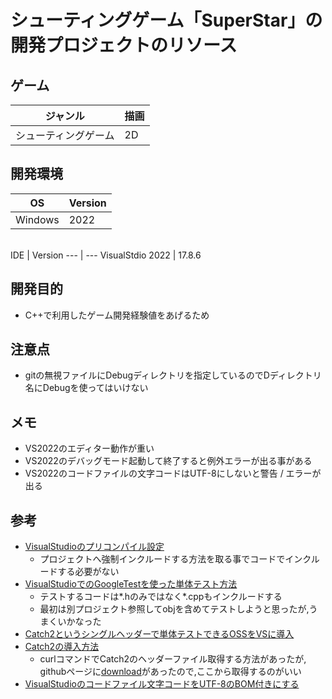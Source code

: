 # シューティングゲーム「SuperStar」の開発プロジェクトのリソース

## ゲーム
ジャンル | 描画
--- | ---
シューティングゲーム | 2D

## 開発環境
OS | Version
--- | ---
Windows | 2022
<br>
IDE | Version
--- | ---
VisualStdio 2022 | 17.8.6

## 開発目的
- C++で利用したゲーム開発経験値をあげるため

## 注意点
- gitの無視ファイルにDebugディレクトリを指定しているのでDディレクトリ名にDebugを使ってはいけない

## メモ
- VS2022のエディター動作が重い
- VS2022のデバッグモード起動して終了すると例外エラーが出る事がある
- VS2022のコードファイルの文字コードはUTF-8にしないと警告 / エラーが出る

## 参考
- [VisualStudioのプリコンパイル設定](https://usagi.hatenablog.jp/entry/2019/12/08/073000)
    - プロジェクトへ強制インクルードする方法を取る事でコードでインクルードする必要がない
- [VisualStudioでのGoogleTestを使った単体テスト方法](https://learn.microsoft.com/ja-jp/visualstudio/test/writing-unit-tests-for-c-cpp?view=vs-2022)
    - テストするコードは*.hのみではなく*.cppもインクルードする
    - 最初は別プロジェクト参照してobjを含めてテストしようと思ったが,うまくいかなった
- [Catch2というシングルヘッダーで単体テストできるOSSをVSに導入](https://qiita.com/AngelCase/items/019a8a208608fe9e3161)
- [Catch2の導入方法](https://engineering.nature.global/entry/blog-fes-2022-catch2)
    - curlコマンドでCatch2のヘッダーファイル取得する方法があったが, githubページに[download](https://github.com/catchorg/Catch2/tree/v2.x?tab=readme-ov-file)があったので,ここから取得するのがいい
- [VisualStudioのコードファイル文字コードをUTF-8のBOM付きにする](https://gothlab.org/warning-c4819/)

